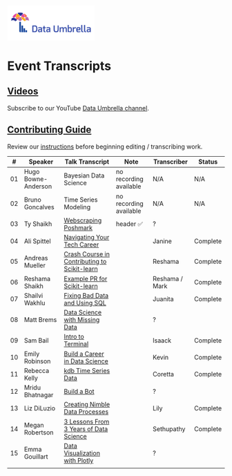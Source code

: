 <p >
 <a href="https://www.dataumbrella.org" target="_blank"> <img src="images/full_logo_transparent.png" height="40%" width="40%" /> </a>
</p>

# Event Transcripts


## [Videos](https://www.youtube.com/c/DataUmbrella/videos)
Subscribe to our YouTube [Data Umbrella channel](https://www.youtube.com/c/DataUmbrella/videos).

## [Contributing Guide](CONTRIBUTING.md)
Review our [instructions](CONTRIBUTING.md) before beginning editing / transcribing work.  


| #  | Speaker             | Talk Transcript                                        | Note                   | Transcriber  | Status |
|----|---------------------|----------------------------------------------------------|------------------------|--------------|--------|
| 01 | Hugo Bowne-Anderson | Bayesian Data Science                                    | no recording available | N/A          | N/A    |
| 02 | Bruno Goncalves     | Time Series Modeling                                     | no recording available | N/A          | N/A    |
| 03 | Ty Shaikh           | [Webscraping Poshmark](2020/03-ty-shaikh-webscraping.md) | header :white_check_mark:                       | ?            |        |
| 04 | Ali Spittel         | [Navigating Your Tech Career](2020/04-ali-spittel-career.md)  |                   | Janine     |    Complete    |
| 05 | Andreas Mueller     | [Crash Course in Contributing to Scikit-learn](2020/05-andreas-mueller-contributing.md) || Reshama  | Complete |
| 06 | Reshama Shaikh      | [Example PR for Scikit-learn](2020/06-reshama-shaikh-sklearn-pr.md)    |           | Reshama / Mark  | Complete |
| 07 | Shailvi Wakhlu      |  [Fixing Bad Data and Using SQL](2020/07-shailvi-wakhlu-fixing-data.md)|                        |  Juanita            |   Complete     |
| 08 | Matt Brems          |   [Data Science with Missing Data](2020/08-matt-brems-missing-data.md) |                        |  ?            |        |
| 09 | Sam Bail            | [Intro to Terminal](2020/09-sam-bail-terminal.md)                      |                        |  Isaack    |  Complete      |
| 10 | Emily Robinson      |  [Build a Career in Data Science](2020/10-emily-robinson-career.md)    |                        |  Kevin       | Complete       |
| 11 | Rebecca Kelly       |  [kdb Time Series Data](2020/11-rebecca-kelly-kdb.md)                  |                        |  Coretta   |   Complete     |
| 12 | Mridu Bhatnagar     |  [Build a Bot](2020/12-mridu-bhatnagar-bot.md)                             |                        |  ?           |        |
| 13 | Liz DiLuzio         |  [Creating Nimble Data Processes](2020/13-liz-diluzio-data-process.md)    |                        |  Lily           | Complete       |
| 14 | Megan Robertson     |  [3 Lessons From 3 Years of Data Science](2020/14-megan-robertson-career.md)|                        |  Sethupathy  |  Complete       |
| 15 | Emma Gouillart      |  [Data Visualization with Plotly](2020/15-emma-gouillart-plotly.md)              |                        |  ?       |        |
|    |                     |                                                          |                        |              |        |
